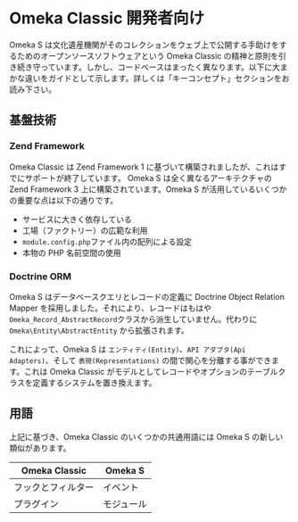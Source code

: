 # Omeka Classic 開発者向け

Omeka S は文化遺産機関がそのコレクションをウェブ上で公開する手助けをするためのオープンソースソフトウェアという Omeka Classic の精神と原則を引き続き守っています。しかし、コードベースはまったく異なります。以下に大まかな違いをガイドとして示します。詳しくは「キーコンセプト」セクションをお読み下さい。

## 基盤技術

### Zend Framework

Omeka Classic は Zend Framework 1 に基づいて構築されましたが、これはすでにサポートが終了しています。 Omeka S は全く異なるアーキテクチャの Zend Framework 3 上に構築されています。Omeka S が活用しているいくつかの重要な点は以下の通りです。

* サービスに大きく依存している
* 工場（ファクトリー）の広範な利用
* `module.config.php`ファイル内の配列による設定
* 本物の PHP 名前空間の使用

### Doctrine ORM

Omeka S はデータベースクエリとレコードの定義に Doctrine Object Relation Mapper を採用しました。それにより、レコードはもはや `Omeka_Record_AbstractRecord`クラスから派生していません。代わりに `Omeka\Entity\AbstractEntity` から拡張されます。

これによって、Omeka S は `エンティティ(Entity)`、`API アダプタ(Api Adapters)`、そして `表現(Representations)` の間で関心を分離する事ができます。これは Omeka Classic がモデルとしてレコードやオプションのテーブルクラスを定義するシステムを置き換えます。

## 用語

上記に基づき、Omeka Classic のいくつかの共通用語には Omeka S の新しい類似があります。

| Omeka Classic | Omeka S        |
|---------------|----------------|
|フックとフィルター|イベント        |
|プラグイン        |モジュール      |
